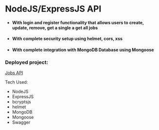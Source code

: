 # NodeJS/ExpressJS API 
- #### With login and register functionality that allows users to create, update, remove, get a single a get all jobs 
- #### With complete security setup using helmet, cors, xss 
- #### With complete integration with MongoDB Database using Mongoose

### Deployed project:
[Jobs API](https://jobs-api-pf8u.onrender.com/api-docs)

Tech Used:
- NodeJS
- ExpressJS
- bcryptsjs
- helmet
- MongoDB
- Mongoose
- Swagger
